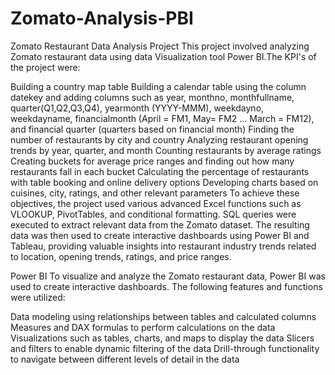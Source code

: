 # Zomato-Analysis-PBI

Zomato Restaurant Data Analysis Project This project involved analyzing Zomato restaurant data using data Visualization tool Power BI.The KPI's of the project were:

Building a country map table Building a calendar table using the column datekey and adding columns such as year, monthno, monthfullname, quarter(Q1,Q2,Q3,Q4), yearmonth (YYYY-MMM), weekdayno, weekdayname, financialmonth (April = FM1, May= FM2 … March = FM12), and financial quarter (quarters based on financial month) Finding the number of restaurants by city and country Analyzing restaurant opening trends by year, quarter, and month Counting restaurants by average ratings Creating buckets for average price ranges and finding out how many restaurants fall in each bucket Calculating the percentage of restaurants with table booking and online delivery options Developing charts based on cuisines, city, ratings, and other relevant parameters To achieve these objectives, the project used various advanced Excel functions such as VLOOKUP, PivotTables, and conditional formatting. SQL queries were executed to extract relevant data from the Zomato dataset. The resulting data was then used to create interactive dashboards using Power BI and Tableau, providing valuable insights into restaurant industry trends related to location, opening trends, ratings, and price ranges.

Power BI To visualize and analyze the Zomato restaurant data, Power BI was used to create interactive dashboards. The following features and functions were utilized:

Data modeling using relationships between tables and calculated columns Measures and DAX formulas to perform calculations on the data Visualizations such as tables, charts, and maps to display the data Slicers and filters to enable dynamic filtering of the data Drill-through functionality to navigate between different levels of detail in the data
